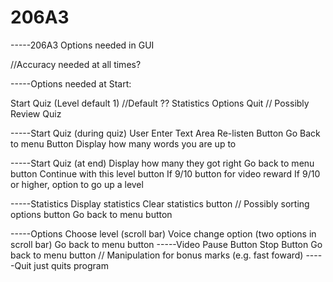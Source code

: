 # 206A3
-----206A3 Options needed in GUI

//Accuracy needed at all times?

-----Options needed at Start:

Start Quiz (Level default 1) //Default ??
Statistics
Options 
Quit
// Possibly Review Quiz

-----Start Quiz (during quiz)
User Enter Text Area
Re-listen Button
Go Back to menu Button
Display how many words you are up to

-----Start Quiz (at end)
Display how many they got right
Go back to menu button
Continue with this level button
If 9/10 button for video reward
If 9/10 or higher, option to go up a level

-----Statistics
Display statistics
Clear statistics button
// Possibly sorting options button
Go back to menu button

-----Options
Choose level (scroll bar)
Voice change option (two options in scroll bar)
Go back to menu button
-----Video
Pause Button
Stop Button
Go back to menu button
// Manipulation for bonus marks (e.g. fast foward)
-----Quit
just quits program
